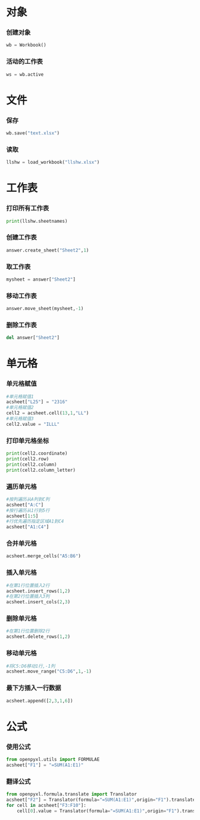 # 对象



### 创建对象

```python
wb = Workbook()
```

### 活动的工作表

```python
ws = wb.active
```

### 

# 文件



### 保存

```python
wb.save("text.xlsx")
```

### 读取

```python
llshw = load_workbook("llshw.xlsx")
```



# 工作表



### 打印所有工作表

```python
print(llshw.sheetnames)
```

### 创建工作表

```python
answer.create_sheet("Sheet2",1)
```

### 取工作表

```python
mysheet = answer["Sheet2"]
```

### 移动工作表

```python
answer.move_sheet(mysheet,-1)
```

### 删除工作表

```python
del answer["Sheet2"]
```

### 

# 单元格



### 单元格赋值

```python
#单元格赋值1
acsheet["L25"] = "2316"
#单元格赋值2
cell2 = acsheet.cell(13,1,"LL")
#单元格赋值3
cell2.value = "ILLL" 
```

### 打印单元格坐标

```python
print(cell2.coordinate)
print(cell2.row)
print(cell2.column)
print(cell2.column_letter)
```

### 遍历单元格

```python
#按列遍历从A列到C列
acsheet["A:C"]
#按行遍历从1行到5行
acsheet[1:5]
#行优先遍历指定区域A1到C4
acsheet["A1:C4"]
```

### 合并单元格

```python
acsheet.merge_cells("A5:B6")
```

### 插入单元格

```python
#在第1行位置插入2行
acsheet.insert_rows(1,2)
#在第2行位置插入3列
acsheet.insert_cols(2,3)
```

### 删除单元格

```python
#在第1行位置删除2行
acsheet.delete_rows(1,2)
```

### 移动单元格

```python
#将C5:D6移动1行,-1列
acsheet.move_range("C5:D6",1,-1)
```

### 最下方插入一行数据

```python
acsheet.append([2,3,1,6])
```



# 公式



### 使用公式

```python
from openpyxl.utils import FORMULAE
acsheet["F1"] = "=SUM(A1:E1)"
```

### 翻译公式

```python
from openpyxl.formula.translate import Translator
acsheet["F2"] = Translator(formula="=SUM(A1:E1)",origin="F1").translate_formula("F2")
for cell in acsheet["F3:F10"]:
	cell[0].value = Translator(formula="=SUM(A1:E1)",origin="F1").translate_formula(cell[0].coordinate)
```


